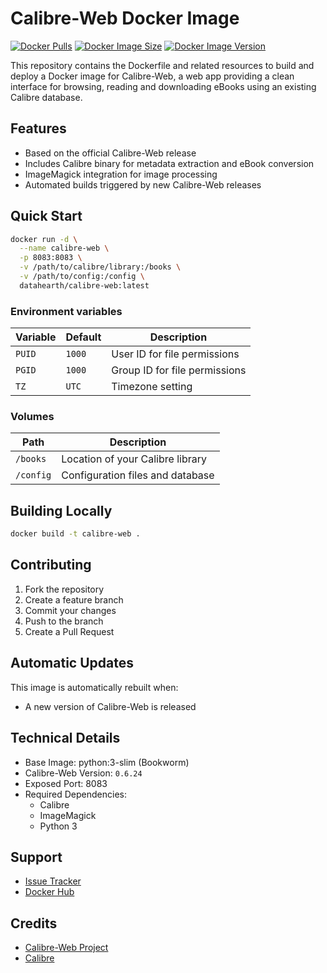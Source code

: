 # Calibre-Web Docker Image

[![Docker Pulls](https://img.shields.io/docker/pulls/datahearth/calibre-web)](https://hub.docker.com/r/datahearth/calibre-web)
[![Docker Image Size](https://img.shields.io/docker/image-size/datahearth/calibre-web/latest)](https://hub.docker.com/r/datahearth/calibre-web)
[![Docker Image Version](https://img.shields.io/docker/v/datahearth/calibre-web/latest)](https://hub.docker.com/r/datahearth/calibre-web)

This repository contains the Dockerfile and related resources to build and deploy a Docker image for Calibre-Web, a web app providing a clean interface for browsing, reading and downloading eBooks using an existing Calibre database.

## Features

- Based on the official Calibre-Web release
- Includes Calibre binary for metadata extraction and eBook conversion
- ImageMagick integration for image processing
- Automated builds triggered by new Calibre-Web releases

## Quick Start

```bash
docker run -d \
  --name calibre-web \
  -p 8083:8083 \
  -v /path/to/calibre/library:/books \
  -v /path/to/config:/config \
  datahearth/calibre-web:latest
```

### Environment variables

| Variable | Default | Description |
|----------|---------|-------------|
| `PUID` | `1000` | User ID for file permissions |
| `PGID` | `1000` | Group ID for file permissions |
| `TZ` | `UTC` | Timezone setting |

### Volumes

| Path | Description |
|------|-------------|
| `/books` | Location of your Calibre library |
| `/config` | Configuration files and database |

## Building Locally

```bash
docker build -t calibre-web .
```

## Contributing

1. Fork the repository
2. Create a feature branch
3. Commit your changes
4. Push to the branch
5. Create a Pull Request

## Automatic Updates

This image is automatically rebuilt when:
- A new version of Calibre-Web is released

## Technical Details

- Base Image: python:3-slim (Bookworm)
- Calibre-Web Version: `0.6.24`
- Exposed Port: 8083
- Required Dependencies:
  - Calibre
  - ImageMagick
  - Python 3

## Support

- [Issue Tracker](https://github.com/yourusername/calibre-web-docker/issues)
- [Docker Hub](https://hub.docker.com/r/datahearth/calibre-web)

## Credits

- [Calibre-Web Project](https://github.com/janeczku/calibre-web)
- [Calibre](https://calibre-ebook.com/)
